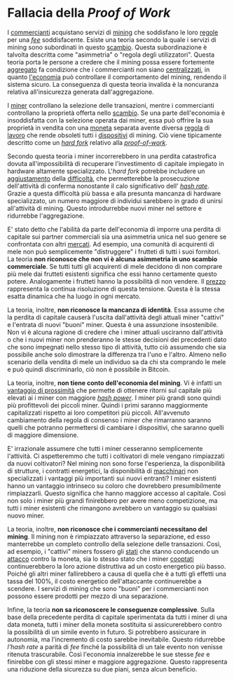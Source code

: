 # Fallacia della _Proof of Work_



I [commercianti]() acquistano servizi di [mining]() che soddisfano le loro [regole]() per una [_fee_]() soddisfacente. Esiste una teoria secondo la quale i servizi di mining sono subordinati in questo [scambio](). Questa subordinazione è talvolta descritta come "asimmetria" o "regola degli utilizzatori". Questa teoria porta le persone a credere che il mining possa essere fortemente [aggregato]() fa condizione che i commercianti non siano [centralizzati](), in quanto [l'economia]() può controllare il comportamento del mining, rendendo il sistema sicuro. La conseguenza di questa teoria invalida è la noncuranza relativa all'insicurezza generata dall'aggregazione.

I [miner]() controllano la selezione delle transazioni, mentre i commercianti controllano la proprietà offerta nello [scambio](). Se una parte dell'economia è insoddisfatta con la selezione operata dai miner, essa può offrire la sua proprietà in vendita con una [moneta]() separata avente diversa [regola]() di [lavoro]() che rende obsoleti tutti i [dispositivi]() di mining. Ciò viene tipicamente descritto come un [_hard fork_]() relativo alla [_proof-of-work_]().

Secondo questa teoria i miner incorrerebbero in una perdita catastrofica dovuta all'impossibilità di recuperare l'investimento di capitale impiegato in hardware altamente specializzato. L'_hard fork_ potrebbe includere un [aggiustamento]() della [difficoltà](), che permetterebbe la prosecuzione dell'attività di conferma nonostante il calo significativo dell' [_hash rate_](). Grazie a questa difficoltà più bassa e alla presunta mancanza di hardware specializzato, un numero maggiore di individui sarebbero in grado di unirsi all'attività di mining. Questo introdurrebbe nuovi miner nel settore e ridurrebbe l'aggregazione.

E' stato detto che l'abilità da parte dell'economia di imporre una perdita di capitale sui partner commerciali sia una asimmetria unica nel suo genere se confrontata con altri [mercati](). Ad esempio, una comunità di acquirenti di mele non può semplicemente "distruggere" i frutteti di tutti i suoi fornitori. La teoria **non riconosce che non vi è alcuna asimmetria in uno scambio commerciale**. Se tutti tutti gli acquirenti di mele decidono di non comprare più mele dai frutteti esistenti significa che essi hanno certamente questo potere. Analogamente i frutteti hanno la possibilità di non vendere. Il [prezzo]() rappresenta la continua risoluzione di questa tensione. Questa è la stessa esatta dinamica che ha luogo in ogni mercato.

La teoria, inoltre, **non riconosce la mancanza di identità**. Essa assume che la perdita di capitale causerà l'uscita dall'attività degli attuali miner "cattivi" e l'entrata di nuovi "buoni" miner. Questa è una assunzione insostenibile. Non vi è alcuna ragione di credere che i miner attuali usciranno dall'attività o che i nuovi miner non prenderanno le stesse decisioni dei precedenti dato che sono impegnati nello stesso tipo di attività, tutto ciò assumendo che sia possibile anche solo dimostrare la differenza tra l'uno e l'altro. Almeno nello scenario della vendita di mele un individuo sa da chi sta comprando le mele e può quindi discriminarlo, ciò non è possibile in Bitcoin.

La teoria, inoltre, **non tiene conto dell'economia del mining**. Vi è infatti un [vantaggio di prossimità]() che permette di ottenere ritorni sul capitale più elevati ai i miner con maggiore [_hash power_](). I miner più grandi sono quindi più profittevoli dei piccoli miner. Quindi i primi saranno maggiormente capitalizzati rispetto ai loro competitori più piccoli. All'avvenuto cambiamento della regola di consenso i miner che rimarranno saranno quelli che potranno permettersi di cambiare i dispositivi, che saranno quelli di maggiore dimensione.

E' irrazionale assumere che tutti i miner cesseranno semplicemente l'attività. Ci aspetteremmo che tutti i coltivatori di mele vengano rimpiazzati da nuovi coltivatori? Nel mining non sono forse l'esperienza, la disponibilità di strutture, i contratti energetici, la disponibilità di [macchinari]() non specializzati i vantaggi più importanti sui nuovi entranti? I miner esistenti hanno un vantaggio intrinseco su coloro che dovrebbero presumibilmente rimpiazzarli. Questo significa che hanno maggiore accesso al capitale. Così non solo i miner più grandi finirebbero per avere meno competizione, ma tutti i miner esistenti che rimangono avrebbero un vantaggio su qualsiasi nuovo miner.

La teoria, inoltre, **non riconosce che i commercianti necessitano del mining**. Il mining non è rimpiazzato attraverso la separazione, ed esso manterrebbe un completo controllo della selezione delle transazioni. Così, ad esempio, i "cattivi" miners fossero gli [stati]() che stanno conducendo un [attacco]() contro la moneta, sia lo stesso stato che i miner [cooptati]() continuerebbero la loro azione distruttiva ad un costo energetico più basso. Poiché gli altri miner fallirebbero a causa di quella che è a tutti gli effetti una tassa del 100%, il costo energetico dell'attaccante continuerebbe a scendere. I servizi di mining che sono "buoni" per i commercianti non possono essere prodotti per mezzo di una separazione.

Infine, la teoria **non sa riconoscere le conseguenze complessive**. Sulla base della precedente perdita di capitale sperimentata da tutti i miner di una data moneta, tutti i miner della moneta sostituita si assicurerebbero contro la possibilità di un simile evento in futuro. Si potrebbero assicurare in autonomia, ma l'incremento di costo sarebbe inevitabile. Questo ridurrebbe _l'hash rate_ a parità di _fee_ finché la possibilità di un tale evento non venisse ritenuta trascurabile. Così l'economia innalzerebbe le sue stesse _fee_ e finirebbe con gli stessi miner e maggiore aggregazione. Questo rappresenta una riduzione della sicurezza su due piani, senza alcun beneficio.

 

 



